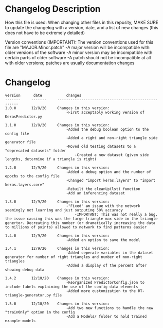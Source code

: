 # Changelog Description

How this file is used: When changing other files in this reposity, MAKE SURE to update the changelog with a version, date, and a list of new changes (this does not have to be extremely detailed)

Version conventions (IMPORTANT): The version conventions used for this file are "MAJOR.Minor.patch"
	-A major version  will be incompatible with older versions of the software
	-A minor version  may be incompatible with certain parts of older software
	-A patch should not be incompatible at all with older versions; patches are usually documentation changes
	

# Changelog

	version		 date			changes
	-------		-------		----------------------------------------------------
	1.0.0		12/8/20		Changes in this version:
								-First acceptably working version of KerasPredictor.py
								
	1.1.0		12/8/20		Changes in this version:
								-Added the debug boolean option to the config file
								-Added a right and non-right triangle side generator file
								-Moved old testing datasets to a "deprecated datasets" folder
									-Created a new dataset (given side lengths, determine if a triangle is right)
									
	1.2.0		12/9/20		Changes in this version:
								-Added a debug option and the number of epochs to the config file
								-Changed "import keras.layers" to "import keras.layers.core"
								-Rebuilt the cleanUp(lst) function
								-Add an inferencing dataset

	1.3.0		12/9/20		Changes in this version:
								-"Fixed" an issue with the network seemingly not learning and just outputing 50% accuracy
									-IMPORTANT: This was not really a bug, the issue causing this was the large triangle max side in the triangle genertor. Decreating this number (or dramatically increasing the data to millions of points) allowed to network to find patterns easier
									
	1.4.0		12/9/20		Changes in this version:
								-Added an option to save the model

	1.4.1		12/9/20		Changes in this version:
								-Added seperate variables in the dataset generator for number of right triangles and number of non-right triangles
								-Added a display of the percent after showing debug data
								
	1.4.2		12/10/20	Changes in this version:
								-Reorganized PredictorConfig.json to include labels explaining the use of the config data elements
								-Added more customization to the RT-triangle-generator.py file

	1.5.0		12/10/20	Changes in this version:
								-Add two new functions to handle the new "trainOnly" option in the config
								-Add a Models/ folder to hold trained example models
